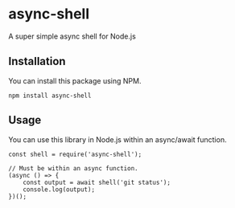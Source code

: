 # async-shell
A super simple async shell for Node.js

## Installation
You can install this package using NPM.

```
npm install async-shell
```

## Usage
You can use this library in Node.js within an async/await function.

```
const shell = require('async-shell');

// Must be within an async function.
(async () => {
    const output = await shell('git status');
    console.log(output);
})();
```

